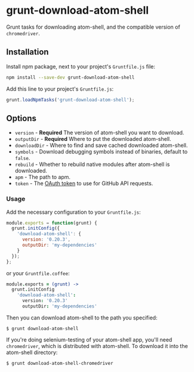 # grunt-download-atom-shell

Grunt tasks for downloading atom-shell, and the compatible version of `chromedriver`.

## Installation

Install npm package, next to your project's `Gruntfile.js` file:

```sh
npm install --save-dev grunt-download-atom-shell
```

Add this line to your project's `Gruntfile.js`:

```js
grunt.loadNpmTasks('grunt-download-atom-shell');
```

## Options

* `version` - **Required** The version of atom-shell you want to download.
* `outputDir` - **Required** Where to put the downloaded atom-shell.
* `downloadDir` - Where to find and save cached downloaded atom-shell.
* `symbols` - Download debugging symbols instead of binaries, default to `false`.
* `rebuild` - Whether to rebuild native modules after atom-shell is downloaded.
* `apm` - The path to apm.
* `token` - The [OAuth token](https://developer.github.com/v3/oauth/) to use for GitHub API requests.

### Usage

Add the necessary configuration to your `Gruntfile.js`:

```js
module.exports = function(grunt) {
  grunt.initConfig({
    'download-atom-shell': {
      version: '0.20.3',
      outputDir: 'my-dependencies'
    }
  });
};
```

or your `Gruntfile.coffee`:

```coffee
module.exports = (grunt) ->
  grunt.initConfig
    'download-atom-shell':
      version: '0.20.3'
      outputDir: 'my-dependencies'
```

Then you can download atom-shell to the path you specified:

```shell
$ grunt download-atom-shell
```

If you're doing selenium-testing of your atom-shell app, you'll need `chromedriver`, which is distributed with atom-shell. To download it into the atom-shell directory:

```shell
$ grunt download-atom-shell-chromedriver
```
